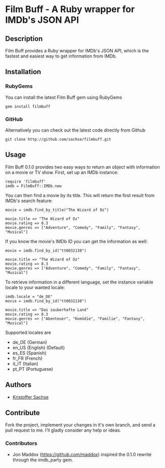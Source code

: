 # Film Buff - A Ruby wrapper for IMDb's JSON API

## Description

Film Buff provides a Ruby wrapper for IMDb's JSON API, which is the fastest and easiest way to get information from IMDb.

## Installation

### RubyGems

You can install the latest Film Buff gem using RubyGems

    gem install filmbuff

### GitHub

Alternatively you can check out the latest code directly from Github

    git clone http://github.com/sachse/filmbuff.git

## Usage

Film Buff 0.1.0 provides two easy ways to return an object with information on a movie or TV show. First, set up an IMDb instance:

    require 'filmbuff'
    imdb = FilmBuff::IMDb.new

You can then find a movie by its title. This will return the first result from IMDb's search feature:

    movie = imdb.find_by_title("The Wizard of Oz")
    
    movie.title => "The Wizard of Oz"
    movie.rating => 8.3
    movie.genres => ["Adventure", "Comedy", "Family", "Fantasy", "Musical"]

If you know the movie's IMDb ID you can get the information as well:

    movie = imdb.find_by_id("tt0032138")
    
    movie.title => "The Wizard of Oz"
    movie.rating => 8.3
    movie.genres => ["Adventure", "Comedy", "Family", "Fantasy", "Musical"]

To retrieve information in a different language, set the instance variable locale to your wanted locale:

    imdb.locale = "de_DE"
    movie = imdb.find_by_id("tt0032138")
    
    movie.title => "Das zauberhafte Land"
    movie.rating => 8.3
    movie.genres => ["Abenteuer", "Komödie", "Familie", "Fantasy", "Musical"]

Supported locales are

- de_DE (German)
- en_US (English) (Default)
- es_ES (Spanish)
- fr_FR (French)
- it_IT (Italian)
- pt_PT (Portuguese)

## Authors

* [Kristoffer Sachse](https://github.com/sachse)

## Contribute

Fork the project, implement your changes in it's own branch, and send
a pull request to me. I'll gladly consider any help or ideas.

### Contributors
- Jon Maddox (https://github.com/maddox) inspired the 0.1.0 rewrite through the imdb_party gem.
